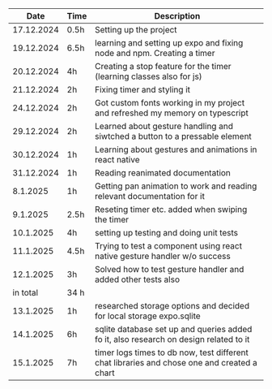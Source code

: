 | Date       | Time | Description                                                                                 |
| ---------- | ---- | ------------------------------------------------------------------------------------------- |
| 17.12.2024 | 0.5h | Setting up the project                                                                      |
| 19.12.2024 | 6.5h | learning and setting up expo and fixing node and npm. Creating a timer                      |
| 20.12.2024 | 4h   | Creating a stop feature for the timer (learning classes also for js)                        |
| 21.12.2024 | 2h   | Fixing timer and styling it                                                                 |
| 24.12.2024 | 2h   | Got custom fonts working in my project and refreshed my memory on typescript                |
| 29.12.2024 | 2h   | Learned about gesture handling and siwtched a button to a pressable element                 |
| 30.12.2024 | 1h   | Learning about gestures and animations in react native                                      |
| 31.12.2024 | 1h   | Reading reanimated documentation                                                            |
| 8.1.2025   | 1h   | Getting pan animation to work and reading relevant documentation for it                     |
| 9.1.2025   | 2.5h | Reseting timer etc. added when swiping the timer                                            |
| 10.1.2025  | 4h   | setting up testing and doing unit tests                                                     |
| 11.1.2025  | 4.5h | Trying to test a component using react native gesture handler w/o success                   |
| 12.1.2025  | 3h   | Solved how to test gesture handler and added other tests also                               |
| in total   | 34 h |                                                                                             |
| 13.1.2025  | 1h   | researched storage options and decided for local storage expo.sqlite                        |
| 14.1.2025  | 6h   | sqlite database set up and queries added fo it, also research on design related to it       |
| 15.1.2025  | 7h   | timer logs times to db now, test different chat libraries and chose one and created a chart |
